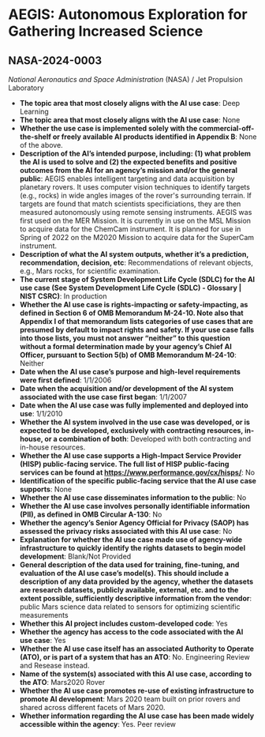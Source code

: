 # AEGIS: Autonomous Exploration for Gathering Increased Science
## NASA-2024-0003
_National Aeronautics and Space Administration_ (NASA) / Jet Propulsion Laboratory


+ **The topic area that most closely aligns with the AI use case**: Deep Learning
+ **The topic area that most closely aligns with the AI use case**: None
+ **Whether the use case is implemented solely with the commercial-off-the-shelf or freely available AI products identified in Appendix B**: None of the above.
+ **Description of the AI’s intended purpose, including: (1) what problem the AI is used to solve and (2) the expected benefits and positive outcomes from the AI for an agency’s mission and/or the general public**: AEGIS enables intelligent targeting and data acquisition by planetary rovers. It uses computer vision techniques to identify targets (e.g., rocks) in wide angles images of the rover's surrounding terrain. If targets are found that match scientists specificiations, they are then measured autonomously using remote sensing instruments. AEGIS was first used on the MER Mission. It is currently in use on the MSL Mission to acquire data for the ChemCam instrument. It is planned for use in Spring of 2022 on the M2020 Mission to acquire data for the SuperCam instrument.
+ **Description of what the AI system outputs, whether it’s a prediction, recommendation, decision, etc**: Recommendations of relevant objects, e.g., Mars rocks, for scientific examination.
+ **The current stage of System Development Life Cycle (SDLC) for the AI use case (See System Development Life Cycle (SDLC) - Glossary | NIST CSRC)**: In production
+ **Whether the AI use case is rights-impacting or safety-impacting, as defined in Section 6 of OMB Memorandum M-24-10. Note also that Appendix I of that memorandum lists categories of use cases that are presumed by default to impact rights and safety. If your use case falls into those lists, you must not answer “neither” to this question without a formal determination made by your agency’s Chief AI Officer, pursuant to Section 5(b) of OMB Memorandum M-24-10**: Neither
+ **Date when the AI use case’s purpose and high-level requirements were first defined**: 1/1/2006
+ **Date when the acquisition and/or development of the AI system associated with the use case first began**: 1/1/2007
+ **Date when the AI use case was fully implemented and deployed into use**: 1/1/2010
+ **Whether the AI system involved in the use case was developed, or is expected to be developed, exclusively with contracting resources, in-house, or a combination of both**: Developed with both contracting and in-house resources.
+ **Whether the AI use case supports a High-Impact Service Provider (HISP) public-facing service. The full list of HISP public-facing services can be found at https://www.performance.gov/cx/hisps/**: No
+ **Identification of the specific public-facing service that the AI use case supports**: None
+ **Whether the AI use case disseminates information to the public**: No
+ **Whether the AI use case involves personally identifiable information (PII), as defined in OMB Circular A-130**: No
+ **Whether the agency’s Senior Agency Official for Privacy (SAOP) has assessed the privacy risks associated with this AI use case**: No
+ **Explanation for whether the AI use case made use of agency-wide infrastructure to quickly identify the rights datasets to begin model development**: Blank/Not Provided
+ **General description of the data used for training, fine-tuning, and evaluation of the AI use case’s model(s). This should include a description of any data provided by the agency, whether the datasets are research datasets, publicly available, external, etc. and to the extent possible, sufficiently descriptive information from the vendor**: public Mars science data related to sensors for optimizing scientific measurements
+ **Whether this AI project includes custom-developed code**: Yes
+ **Whether the agency has access to the code associated with the AI use case**: Yes
+ **Whether the AI use case itself has an associated Authority to Operate (ATO), or is part of a system that has an ATO**: No.  Engineering Review and Resease instead.
+ **Name of the system(s) associated with this AI use case, according to the ATO**: Mars2020 Rover
+ **Whether the AI use case promotes re-use of existing infrastructure to promote AI development**: Mars 2020 team built on prior rovers and shared across different facets of Mars 2020.
+ **Whether information regarding the AI use case has been made widely accessible within the agency**: Yes.  Peer review